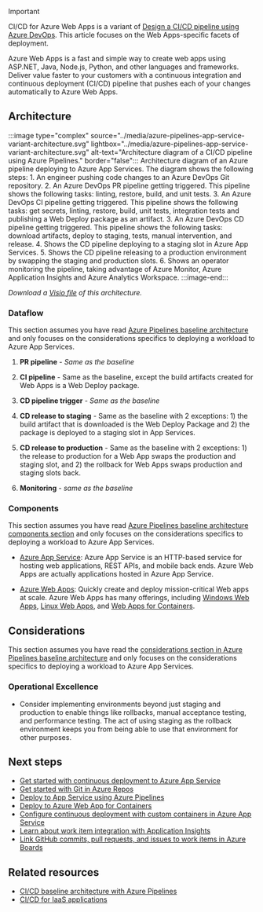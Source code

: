 > [!IMPORTANT]
> CI/CD for Azure Web Apps is a variant of [Design a CI/CD pipeline using Azure DevOps](../../example-scenario/apps/devops-dotnet-baseline.yml). This article focuses on the Web Apps-specific facets of deployment.

Azure Web Apps is a fast and simple way to create web apps using ASP.NET, Java, Node.js, Python, and other languages and frameworks. Deliver value faster to your customers with a continuous integration and continuous deployment (CI/CD) pipeline that pushes each of your changes automatically to Azure Web Apps.

## Architecture

:::image type="complex" source="../media/azure-pipelines-app-service-variant-architecture.svg" lightbox="../media/azure-pipelines-app-service-variant-architecture.svg" alt-text="Architecture diagram of a CI/CD pipeline using Azure Pipelines." border="false"::: 
Architecture diagram of an Azure pipeline deploying to Azure App Services. The diagram shows the following steps: 1. An engineer pushing code changes to an Azure DevOps Git repository. 2. An Azure DevOps PR pipeline getting triggered. This pipeline shows the following tasks: linting, restore, build, and unit tests. 3. An Azure DevOps CI pipeline getting triggered. This pipeline shows the following tasks: get secrets, linting, restore, build, unit tests, integration tests and publishing a Web Deploy package as an artifact. 3. An Azure DevOps CD pipeline getting triggered. This pipeline shows the following tasks: download artifacts, deploy to staging, tests, manual intervention, and release. 4. Shows the CD pipeline deploying to a staging slot in Azure App Services. 5. Shows the CD pipeline releasing to a production environment by swapping the staging and production slots. 6. Shows an operator monitoring the pipeline, taking advantage of Azure Monitor, Azure Application Insights and Azure Analytics Workspace.
:::image-end:::

*Download a [Visio file](https://arch-center.azureedge.net/azure-pipelines-app-service-variant-architecture.vsdx) of this architecture.*

### Dataflow

This section assumes you have read [Azure Pipelines baseline architecture](../../example-scenario/apps/devops-dotnet-baseline.yml#dataflow) and only focuses on the considerations specifics to deploying a workload to Azure App Services.

1. **PR pipeline** - *Same as the baseline*

1. **CI pipeline** - Same as the baseline, except the build artifacts created for Web Apps is a Web Deploy package.

1. **CD pipeline trigger** - *Same as the baseline*

1. **CD release to staging** - Same as the baseline with 2 exceptions: 1) the build artifact that is downloaded is the Web Deploy Package and 2) the package is deployed to a staging slot in App Services.

1. **CD release to production** - Same as the baseline with 2 exceptions: 1) the release to production for a Web App swaps the production and staging slot, and 2) the rollback for Web Apps swaps production and staging slots back.

1. **Monitoring** - *same as the baseline*

### Components

This section assumes you have read [Azure Pipelines baseline architecture components section](../../example-scenario/apps/devops-dotnet-baseline.yml#components) and only focuses on the considerations specifics to deploying a workload to Azure App Services.

- [Azure App Service](/azure/app-service/): Azure App Service is an HTTP-based service for hosting web applications, REST APIs, and mobile back ends. Azure Web Apps are actually applications hosted in Azure App Service.

- [Azure Web Apps](https://azure.microsoft.com/services/app-service/web): Quickly create and deploy mission-critical Web apps at scale. Azure Web Apps has many offerings, including [Windows Web Apps](/azure/app-service/overview), [Linux Web Apps](/azure/app-service/overview#app-service-on-linux), and [Web Apps for Containers](https://azure.microsoft.com/products/app-service/containers).

## Considerations

This section assumes you have read the [considerations section in Azure Pipelines baseline architecture](../../example-scenario/apps/devops-dotnet-baseline.yml#considerations) and only focuses on the considerations specifics to deploying a workload to Azure App Services.

### Operational Excellence

- Consider implementing environments beyond just staging and production to enable things like rollbacks, manual acceptance testing, and performance testing. The act of using staging as the rollback environment keeps you from being able to use that environment for other purposes.

## Next steps

* [Get started with continuous deployment to Azure App Service](/azure/app-service/deploy-continuous-deployment)
* [Get started with Git in Azure Repos](/azure/devops/repos/git/gitquickstart)
* [Deploy to App Service using Azure Pipelines](/azure/app-service/deploy-azure-pipelines)
* [Deploy to Azure Web App for Containers](/azure/devops/pipelines/apps/cd/deploy-docker-webapp)
* [Configure continuous deployment with custom containers in Azure App Service](/azure/app-service/deploy-ci-cd-custom-container)
* [Learn about work item integration with Application Insights](/azure/azure-monitor/app/work-item-integration)
* [Link GitHub commits, pull requests, and issues to work items in Azure Boards](/azure/devops/boards/github/link-to-from-github)

## Related resources

- [CI/CD baseline architecture with Azure Pipelines](../../example-scenario/apps/devops-dotnet-baseline.yml)
- [CI/CD for IaaS applications](./cicd-for-azure-vms.yml)
